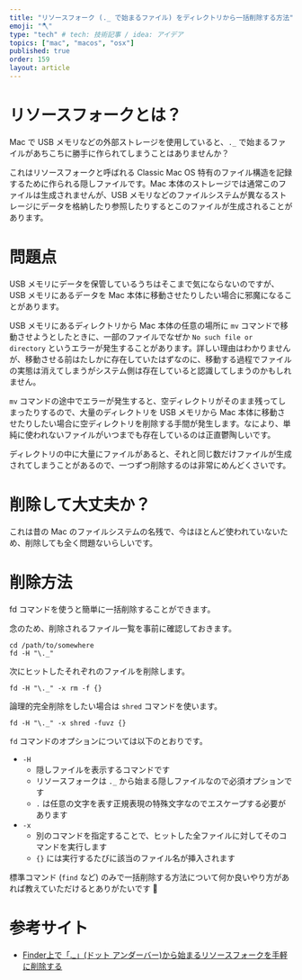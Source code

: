 ```yaml
---
title: "リソースフォーク (._ で始まるファイル) をディレクトリから一括削除する方法"
emoji: "🪓"
type: "tech" # tech: 技術記事 / idea: アイデア
topics: ["mac", "macos", "osx"]
published: true
order: 159
layout: article
---
```


# リソースフォークとは？
Mac で USB メモリなどの外部ストレージを使用していると、`._` で始まるファイルがあちこちに勝手に作られてしまうことはありませんか？

これはリソースフォークと呼ばれる Classic Mac OS 特有のファイル構造を記録するために作られる隠しファイルです。Mac 本体のストレージでは通常このファイルは生成されませんが、USB メモリなどのファイルシステムが異なるストレージにデータを格納したり参照したりするとこのファイルが生成されることがあります。



# 問題点
USB メモリにデータを保管しているうちはそこまで気にならないのですが、USB メモリにあるデータを Mac 本体に移動させたりしたい場合に邪魔になることがあります。

USB メモリにあるディレクトリから Mac 本体の任意の場所に `mv` コマンドで移動させようとしたときに、一部のファイルでなぜか `No such file or directory` というエラーが発生することがあります。詳しい理由はわかりませんが、移動させる前はたしかに存在していたはずなのに、移動する過程でファイルの実態は消えてしまうがシステム側は存在していると認識してしまうのかもしれません。

`mv` コマンドの途中でエラーが発生すると、空ディレクトリがそのまま残ってしまったりするので、大量のディレクトリを USB メモリから Mac 本体に移動させたりしたい場合に空ディレクトリを削除する手間が発生します。なにより、単純に使われないファイルがいつまでも存在しているのは正直鬱陶しいです。

ディレクトリの中に大量にファイルがあると、それと同じ数だけファイルが生成されてしまうことがあるので、一つずつ削除するのは非常にめんどくさいです。



# 削除して大丈夫か？
これは昔の Mac のファイルシステムの名残で、今はほとんど使われていないため、削除しても全く問題ないらしいです。



# 削除方法
fd コマンドを使うと簡単に一括削除することができます。

念のため、削除されるファイル一覧を事前に確認しておきます。

```shell:Shell
cd /path/to/somewhere
fd -H "\._"
```

次にヒットしたそれぞれのファイルを削除します。

```shell:Shell
fd -H "\._" -x rm -f {}
```

論理的完全削除をしたい場合は `shred` コマンドを使います。

```shell:Shell
fd -H "\._" -x shred -fuvz {}
```

`fd` コマンドのオプションについては以下のとおりです。

* `-H`
    * 隠しファイルを表示するコマンドです
    * リソースフォークは `._` から始まる隠しファイルなので必須オプションです
    * `.` は任意の文字を表す正規表現の特殊文字なのでエスケープする必要があります
* `-x`
    * 別のコマンドを指定することで、ヒットした全ファイルに対してそのコマンドを実行します
    * `{}` には実行するたびに該当のファイル名が挿入されます

標準コマンド (`find` など) のみで一括削除する方法について何か良いやり方があれば教えていただけるとありがたいです 🙏



# 参考サイト
* [Finder上で「._」(ドット アンダーバー)から始まるリソースフォークを手軽に削除する](https://sites.google.com/site/bknobiboroku/mac/delete_resource_forks_from_finder)

